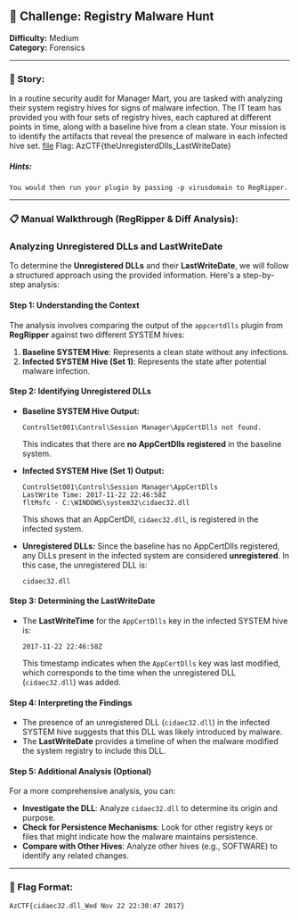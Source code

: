 ## 🧀 Challenge: **Registry Malware Hunt**

**Difficulty:** Medium  
**Category:** Forensics  

---

### 📜 Story:
In a routine security audit for Manager Mart, you are tasked with analyzing their system registry hives for signs of malware infection. The IT team has provided you with four sets of registry hives, each captured at different points in time, along with a baseline hive from a clean state. Your mission is to identify the artifacts that reveal the presence of malware in each infected hive set.
[file](https://mega.nz/file/TAh3wCZB#2rbF0MgSonjc_b5jpnbG0oyfrucIATyQ9bIpo88zM88)
Flag: AzCTF{theUnregisterdDlls_LastWriteDate}

##### Hints: 
```
You would then run your plugin by passing -p virusdomain to RegRipper.
```
---

### 📋 Manual Walkthrough (RegRipper & Diff Analysis):

### Analyzing Unregistered DLLs and LastWriteDate

To determine the **Unregistered DLLs** and their **LastWriteDate**, we will follow a structured approach using the provided information. Here's a step-by-step analysis:

#### **Step 1: Understanding the Context**
The analysis involves comparing the output of the `appcertdlls` plugin from **RegRipper** against two different SYSTEM hives:
1. **Baseline SYSTEM Hive**: Represents a clean state without any infections.
2. **Infected SYSTEM Hive (Set 1)**: Represents the state after potential malware infection.

#### **Step 2: Identifying Unregistered DLLs**
- **Baseline SYSTEM Hive Output:**
  ```
  ControlSet001\Control\Session Manager\AppCertDlls not found.
  ```
  This indicates that there are **no AppCertDlls registered** in the baseline system.

- **Infected SYSTEM Hive (Set 1) Output:**
  ```
  ControlSet001\Control\Session Manager\AppCertDlls
  LastWrite Time: 2017-11-22 22:46:58Z
  fltMsfc - C:\WINDOWS\system32\cidaec32.dll
  ```
  This shows that an AppCertDll, `cidaec32.dll`, is registered in the infected system.

- **Unregistered DLLs:**
  Since the baseline has no AppCertDlls registered, any DLLs present in the infected system are considered **unregistered**. In this case, the unregistered DLL is:
  ```
  cidaec32.dll
  ```

#### **Step 3: Determining the LastWriteDate**
- The **LastWriteTime** for the `AppCertDlls` key in the infected SYSTEM hive is:
  ```
  2017-11-22 22:46:58Z
  ```
  This timestamp indicates when the `AppCertDlls` key was last modified, which corresponds to the time when the unregistered DLL (`cidaec32.dll`) was added.

#### **Step 4: Interpreting the Findings**
- The presence of an unregistered DLL (`cidaec32.dll`) in the infected SYSTEM hive suggests that this DLL was likely introduced by malware.
- The **LastWriteDate** provides a timeline of when the malware modified the system registry to include this DLL.

#### **Step 5: Additional Analysis (Optional)**
For a more comprehensive analysis, you can:
- **Investigate the DLL**: Analyze `cidaec32.dll` to determine its origin and purpose.
- **Check for Persistence Mechanisms**: Look for other registry keys or files that might indicate how the malware maintains persistence.
- **Compare with Other Hives**: Analyze other hives (e.g., SOFTWARE) to identify any related changes.

---

### 🎯 Flag Format:
```
AzCTF{cidaec32.dll_Wed Nov 22 22:30:47 2017}
```